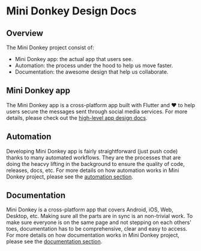 # Mini Donkey Design Docs

## Overview

The Mini Donkey project consist of:

- Mini Donkey app: the actual app that users see.
- Automation: the process under the hood to help us move faster.
- Documentation: the awesome design that help us collaborate.

## Mini Donkey app

The Mini Donkey app is a cross-platform app built with Flutter and :heart: to help users secure the messages sent through social media services. For more details, please check out the [high-level app design docs](./app/README.md).

## Automation

Developing Mini Donkey app is fairly straightforward (just push code) thanks to many automated workflows. They are the processes that are doing the heacvy lifting in the background to ensure the quality of code, releases, docs, etc. For more details on how automation works in Mini Donkey project, please see the [automation section](./automation/README.md).

## Documentation

Mini Donkey is a cross-platform app that covers Android, iOS, Web, Desktop, etc. Making sure all the parts are in sync is an non-trivial work. To make sure everyone is on the same page and not stepping on each others' toes, documentation has to be comprehensive, clear and easy to access. For more details on how documentation works in Mini Donkey project, please see the [documentation section](./documentation/README.md).
